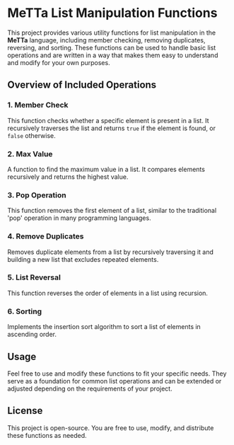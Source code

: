 # MeTTa List Manipulation Functions

This project provides various utility functions for list manipulation in the **MeTTa** language, including member checking, removing duplicates, reversing, and sorting. These functions can be used to handle basic list operations and are written in a way that makes them easy to understand and modify for your own purposes.

## Overview of Included Operations

### 1. **Member Check**
This function checks whether a specific element is present in a list. It recursively traverses the list and returns `true` if the element is found, or `false` otherwise.

### 2. **Max Value**
A function to find the maximum value in a list. It compares elements recursively and returns the highest value.

### 3. **Pop Operation**
This function removes the first element of a list, similar to the traditional 'pop' operation in many programming languages.

### 4. **Remove Duplicates**
Removes duplicate elements from a list by recursively traversing it and building a new list that excludes repeated elements.

### 5. **List Reversal**
This function reverses the order of elements in a list using recursion.

### 6. **Sorting**
Implements the insertion sort algorithm to sort a list of elements in ascending order.

## Usage

Feel free to use and modify these functions to fit your specific needs. They serve as a foundation for common list operations and can be extended or adjusted depending on the requirements of your project.

## License

This project is open-source. You are free to use, modify, and distribute these functions as needed.
